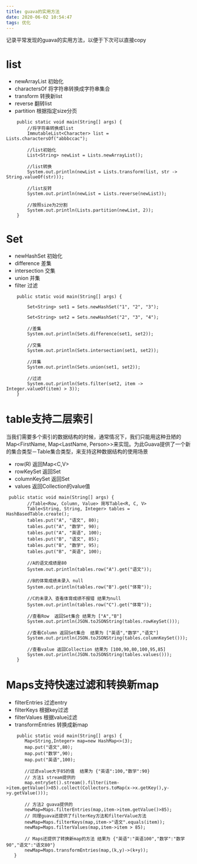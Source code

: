 ```yaml
---
title: guava的实用方法
date: 2020-06-02 10:54:47
tags: 优化
---
```


记录平常发现的guava的实用方法，以便于下次可以直接copy
<!--more-->
# list
* newArrayList 初始化
* charactersOf 将字符串转换成字符串集合
* transform 转换新list
* reverse 翻转list
* partition 根据指定size分页

```
    public static void main(String[] args) {
        //将字符串转换成list
        ImmutableList<Character> list = Lists.charactersOf("abbbccac");

        //list初始化
        List<String> newList = Lists.newArrayList();

        //list转换
        System.out.println(newList = Lists.transform(list, str -> String.valueOf(str)));

        //list反转
        System.out.println(newList = Lists.reverse(newList));

        //按照size为2分割
        System.out.println(Lists.partition(newList, 2));
    }
```

# Set
* newHashSet 初始化
* difference 差集
* intersection 交集
* union 并集
* filter 过滤

```
    public static void main(String[] args) {

        Set<String> set1 = Sets.newHashSet("1", "2", "3");

        Set<String> set2 = Sets.newHashSet("2", "3", "4");

        //差集
        System.out.println(Sets.difference(set1, set2));

        //交集
        System.out.println(Sets.intersection(set1, set2));

        //并集
        System.out.println(Sets.union(set1, set2));

        //过滤
        System.out.println(Sets.filter(set2, item -> Integer.valueOf(item) > 3));
    }

```


# table支持二层索引
当我们需要多个索引的数据结构的时候，通常情况下，我们只能用这种丑陋的Map<FirstName, Map<LastName, Person>>来实现。为此Guava提供了一个新的集合类型－Table集合类型，来支持这种数据结构的使用场景
* row(R) 返回Map<C,V>
* rowKeySet 返回Set<R>
* columnKeySet 返回Set<C>
* values 返回Collection的value值

```
 public static void main(String[] args) {
        //Table<Row, Column, Value> 简写Table<R, C, V>
        Table<String, String, Integer> tables = HashBasedTable.create();
        tables.put("A", "语文", 80);
        tables.put("A", "数学", 90);
        tables.put("A", "英语", 100);
        tables.put("B", "语文", 85);
        tables.put("B", "数学", 95);
        tables.put("B", "英语", 100);

        //A的语文成绩是80
        System.out.println(tables.row("A").get("语文"));

        //B的体育成绩未录入 null
        System.out.println(tables.row("B").get("体育"));

        //C的未录入 查看体育成绩不报错 结果为null
        System.out.println(tables.row("C").get("体育"));

        //查看Row  返回Set集合 结果为 ["A","B"]
        System.out.println(JSON.toJSONString(tables.rowKeySet()));

        //查看Column 返回Set集合  结果为 ["英语","数学","语文"]
        System.out.println(JSON.toJSONString(tables.columnKeySet()));

        //查看value 返回Collection 结果为 [100,90,80,100,95,85]
        System.out.println(JSON.toJSONString(tables.values()));
    }
 ```

 # Maps支持快速过滤和转换新map

 * filterEntries 过滤entry
 * filterKeys 根据key过滤
 * filterValues 根据value过滤
 * transformEntries 转换成新map

 ```
     public static void main(String[] args) {
        Map<String,Integer> map=new HashMap<>(3);
        map.put("语文",80);
        map.put("数学",90);
        map.put("英语",100);

        //过滤value大于85的值  结果为 {"英语":100,"数学":90}
        // 方法1 stream提供的
        map.entrySet().stream().filter(item->item.getValue()>85).collect(Collectors.toMap(x->x.getKey(),y->y.getValue()));

        // 方法2 guava提供的
        newMap=Maps.filterEntries(map,item->item.getValue()>85);
        // 同理guava还提供了filterKey方法和filterValue方法
        newMap=Maps.filterKeys(map,item->"语文".equals(item));
        newMap=Maps.filterValues(map,item->item > 85);

        // Maps还提供了转换新map的方法 结果为 {"英语":"英语100","数学":"数学90","语文":"语文80"}
        newMap=Maps.transformEntries(map,(k,y)->(k+y));
    }

 ```